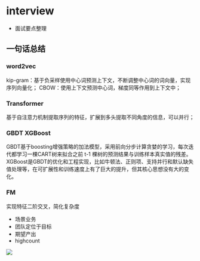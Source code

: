 # interview
- 面试要点整理

## 一句话总结

### word2vec
kip-gram：基于负采样使用中心词预测上下文，不断调整中心词的词向量，实现序列向量化；
CBOW：使用上下文预测中心词，梯度同等作用到上下文中；

### Transformer
基于自注意力机制提取序列的特征，扩展到多头提取不同角度的信息，可以并行；

### GBDT XGBoost
GBDT基于boosting增强策略的加法模型，采用前向分步计算贪婪的学习，每次迭代都学习一棵CART树来拟合之前 t-1 棵树的预测结果与训练样本真实值的残差。
XGBoost是GBDT的优化和工程实现，比如牛顿法、正则项、支持并行和默认缺失值处理等，在可扩展性和训练速度上有了巨大的提升，但其核心思想没有大的变化。

### FM
实现特征二阶交叉，简化复杂度


- 场景业务
- 团队定位于目标
- 期望产出
- highcount

![](knowledge.png)